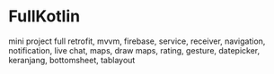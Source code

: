 # FullKotlin
mini project full retrofit, mvvm, firebase, service, receiver, navigation, notification, live chat, maps, draw maps, rating, gesture, datepicker, keranjang, bottomsheet, tablayout
